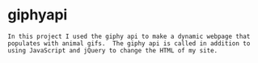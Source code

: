 # giphyapi

```In this project I used the giphy api to make a dynamic webpage that populates with animal gifs.  The giphy api is called in addition to using JavaScript and jQuery to change the HTML of my site.``` 
